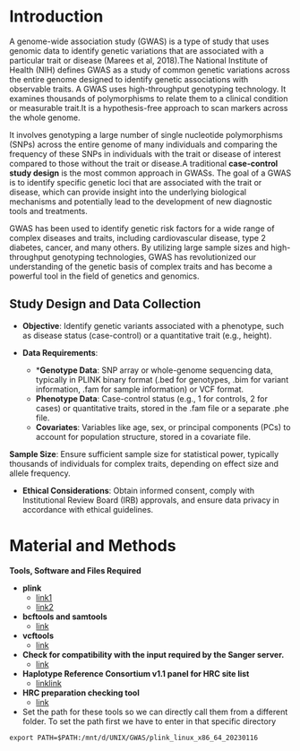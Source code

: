 # Introduction

A genome-wide association study (GWAS) is a type of study that uses
genomic data to identify genetic variations that are associated with a
particular trait or disease (Marees et al, 2018).The National Institute
of Health (NIH) defines GWAS as a study of common genetic variations
across the entire genome designed to identify genetic associations with
observable traits. A GWAS uses high-throughput genotyping technology. It
examines thousands of polymorphisms to relate them to a clinical
condition or measurable trait.It is a hypothesis-free approach to scan
markers across the whole genome.

It involves genotyping a large number of single nucleotide polymorphisms
(SNPs) across the entire genome of many individuals and comparing the
frequency of these SNPs in individuals with the trait or disease of
interest compared to those without the trait or disease.A traditional
**case-control study design** is the most common approach in GWASs. The
goal of a GWAS is to identify specific genetic loci that are associated
with the trait or disease, which can provide insight into the underlying
biological mechanisms and potentially lead to the development of new
diagnostic tools and treatments.

GWAS has been used to identify genetic risk factors for a wide range of
complex diseases and traits, including cardiovascular disease, type 2
diabetes, cancer, and many others. By utilizing large sample sizes and
high-throughput genotyping technologies, GWAS has revolutionized our
understanding of the genetic basis of complex traits and has become a
powerful tool in the field of genetics and genomics.

## Study Design and Data Collection

-   **Objective**: Identify genetic variants associated with a
    phenotype, such as disease status (case-control) or a quantitative
    trait (e.g., height).

-   **Data Requirements**:

    -   \***Genotype Data**: SNP array or whole-genome sequencing data,
        typically in PLINK binary format (.bed for genotypes, .bim for
        variant information, .fam for sample information) or VCF format.
    -   **Phenotype Data**: Case-control status (e.g., 1 for controls, 2
        for cases) or quantitative traits, stored in the .fam file or a
        separate .phe file.
    -   **Covariates**: Variables like age, sex, or principal components
        (PCs) to account for population structure, stored in a covariate
        file.

**Sample Size**: Ensure sufficient sample size for statistical power,
typically thousands of individuals for complex traits, depending on
effect size and allele frequency.

-   **Ethical Considerations**: Obtain informed consent, comply with
    Institutional Review Board (IRB) approvals, and ensure data privacy
    in accordance with ethical guidelines.

# Material and Methods

**Tools, Software and Files Required**

-   **plink**
    -   [link1](https://www.cog-genomics.org/plink2/)
    -   [link2](https://www.cog-genomics.org/plink/2.0/)
-   **bcftools and samtools**
    -   [link](http://www.htslib.org/download/)
-   **vcftools**
    -   [link](https://sourceforge.net/projects/vcftools/files/)
-   **Check for compatibility with the input required by the Sanger
    server.**
    -   [link](http://qbrc.swmed.edu/zhanxw/software/checkVCF/checkVCF-20140116.tar.gz)
-   **Haplotype Reference Consortium v1.1 panel for HRC site list**
    -   [link](HRC.r1-1.GRCh37.wgs.mac5.sites.tab)[link](ftp://ngs.sanger.ac.uk/production/hrc/HRC.r1-1/)
-   **HRC preparation checking tool**
    -   [link](https://www.well.ox.ac.uk/~wrayner/tools/HRC-1000G-check-bim-v4.2.9.zipa)
-   Set the path for these tools so we can directly call them from a
    different folder. To set the path first we have to enter in that
    specific directory

<!-- -->

    export PATH=$PATH:/mnt/d/UNIX/GWAS/plink_linux_x86_64_20230116
